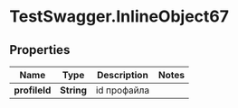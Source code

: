 # TestSwagger.InlineObject67

## Properties

Name | Type | Description | Notes
------------ | ------------- | ------------- | -------------
**profileId** | **String** | id профайла | 


